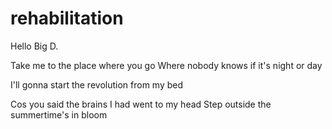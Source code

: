 # rehabilitation

Hello Big D.

Take me to the place where you go
Where nobody knows if it's night or day

I'll gonna start the revolution from my bed

Cos you said the brains I had went to my head
Step outside the summertime's in bloom
